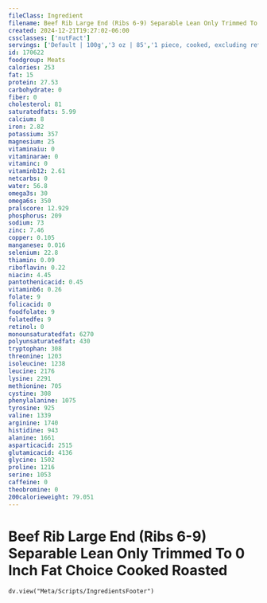 ```yaml
---
fileClass: Ingredient
filename: Beef Rib Large End (Ribs 6-9) Separable Lean Only Trimmed To 0 Inch Fat Choice Cooked Roasted
created: 2024-12-21T19:27:02-06:00
cssclasses: ['nutFact']
servings: ['Default | 100g','3 oz | 85','1 piece, cooked, excluding refuse (yield from 1 lb raw meat with refuse) | 207']
id: 170622
foodgroup: Meats
calories: 253
fat: 15
protein: 27.53
carbohydrate: 0
fiber: 0
cholesterol: 81
saturatedfats: 5.99
calcium: 8
iron: 2.82
potassium: 357
magnesium: 25
vitaminaiu: 0
vitaminarae: 0
vitaminc: 0
vitaminb12: 2.61
netcarbs: 0
water: 56.8
omega3s: 30
omega6s: 350
pralscore: 12.929
phosphorus: 209
sodium: 73
zinc: 7.46
copper: 0.105
manganese: 0.016
selenium: 22.8
thiamin: 0.09
riboflavin: 0.22
niacin: 4.45
pantothenicacid: 0.45
vitaminb6: 0.26
folate: 9
folicacid: 0
foodfolate: 9
folatedfe: 9
retinol: 0
monounsaturatedfat: 6270
polyunsaturatedfat: 430
tryptophan: 308
threonine: 1203
isoleucine: 1238
leucine: 2176
lysine: 2291
methionine: 705
cystine: 308
phenylalanine: 1075
tyrosine: 925
valine: 1339
arginine: 1740
histidine: 943
alanine: 1661
asparticacid: 2515
glutamicacid: 4136
glycine: 1502
proline: 1216
serine: 1053
caffeine: 0
theobromine: 0
200calorieweight: 79.051
---
```


# Beef Rib Large End (Ribs 6-9) Separable Lean Only Trimmed To 0 Inch Fat Choice Cooked Roasted

```dataviewjs
dv.view("Meta/Scripts/IngredientsFooter")
```
